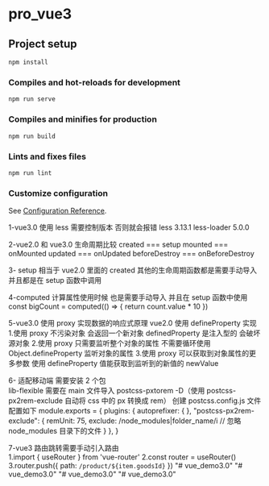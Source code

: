 # pro_vue3

## Project setup

```
npm install
```

### Compiles and hot-reloads for development

```
npm run serve
```

### Compiles and minifies for production

```
npm run build
```

### Lints and fixes files

```
npm run lint
```

### Customize configuration

See [Configuration Reference](https://cli.vuejs.org/config/).

1-vue3.0 使用 less 需要控制版本 否则就会报错 less 3.13.1 less-loader 5.0.0

2-vue2.0 和 vue3.0 生命周期比较
created === setup
mounted === onMounted
updated === onUpdated
beforeDestroy === onBeforeDestroy

3- setup 相当于 vue2.0 里面的 created 其他的生命周期函数都是需要手动导入 并且都是在 setup 函数中调用

4-computed 计算属性使用时候 也是需要手动导入 并且在 setup 函数中使用
const bigCount = computed(() => {
return count.value \* 10
})

5-vue3.0 使用 proxy 实现数据的响应式原理 vue2.0 使用 defineProperty 实现 1.使用 proxy 不污染对象 会返回一个新对象 definedProperty 是注入型的 会破坏源对象 2.使用 proxy 只需要监听整个对象的属性 不需要循环使用 Object.defineProperty 监听对象的属性 3.使用 proxy 可以获取到对象属性的更多参数 使用 defineProperty 值能获取到监听到的新值的 newValue

6- 适配移动端 需要安装 2 个包  
 lib-flexible 需要在 main 文件导入
postcss-pxtorem -D（使用 postcss-px2rem-exclude 自动将 css 中的 px 转换成 rem） 创建 postcss.config.js 文件 配置如下
module.exports = {
plugins: {
autoprefixer: {
},
"postcss-px2rem-exclude": {
remUnit: 75,
exclude: /node_modules|folder_name/i // 忽略 node_modules 目录下的文件
}
},
}

7-vue3 路由跳转需要手动引入路由  
 1.import { useRouter } from 'vue-router'
2.const router = useRouter()
3.router.push({ path: `/product/${item.goodsId}` })
"# vue_demo3.0" 
"# vue_demo3.0" 
"# vue_demo3.0" 
"# vue_demo3.0" 
